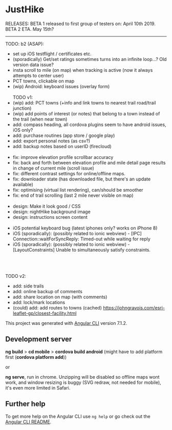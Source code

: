 # JustHike

RELEASES:
BETA 1 released to first group of testers on: April 10th 2019.
BETA 2 ETA. May 15th?

----- ----- ----- ----- ----

TODO: b2 (ASAP):
- set up iOS testflight / certificates etc.
- (sporadically) Get/set ratings sometimes turns into an infinite loop…? Old version data issue?
- insta scroll to mile (on map) when tracking is active (now it always attempts to center user)
- PCT towns, clickable on map
- (wip) Android: keyboard issues (overlay form)
<br/><br/>
TODO v1:
- (wip) add: PCT towns (+info and link towns to nearest trail road/trail junction)
- (wip) add points of interest (or notes) that belong to a town instead of the trail (when near town)
- add: compass heading, all cordova plugins seem to have android issues, iOS only?
- add: purchase routines (app store / google play)
- add: export personal notes (as csv?)
- add: backup notes based on userID (firecloud)
<br/><br/>
- fix: improve elevation profile scrollbar accuracy
- fix: back and forth between elevation profile and mile detail page results in change of current mile (scroll issue)
- fix: different contrast settings for online/offline maps.
- fix: downloader state (has downloaded file, but there's an update available)
- fix: optimising (virtual list rendering), can/should be smoother
- fix: end of trail scrolling (last 2 mile never visible on map)
<br/><br/>
- design: Make it look good / CSS
- design: nightHike background image
- design: instructions screen content
<br/><br/>
- iOS potential keyboard bug (latest iphones only? works on iPhone 8)
- iOS (sporadically): (possibly related to ionic webview) - [IPC] Connection::waitForSyncReply: Timed-out while waiting for reply
- iOS (sporadically): (possibly related to ionic webview) - [LayoutConstraints] Unable to simultaneously satisfy constraints.
<br/><br/><br/><br/>

TODO v2:
- add: side trails
- add: online backup of comments
- add: share location on map (with comments)
- add: lock/mark locations
- (could) add: add routes to towns (cached) https://johngravois.com/esri-leaflet-gp/closest-facility.html


This project was generated with [Angular CLI](https://github.com/angular/angular-cli) version 7.1.2.

## Development server

<b>ng build</b> > <b>cd mobile</b> > <b>cordova build android</b> (might have to add platform first (<b>cordova platform add</b>))

or

<b>ng serve</b>, run in chrome. Unzipping will be disabled so offline maps wont work, and window resizing is buggy (SVG redraw, not needed for mobile), it's even more limited in Safari.

## Further help

To get more help on the Angular CLI use `ng help` or go check out the [Angular CLI README](https://github.com/angular/angular-cli/blob/master/README.md).
